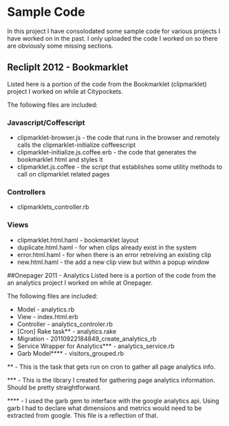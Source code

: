 # Sample Code
In this project I have consolodated some sample code for various projects I have worked on in the past. I only uploaded the code I worked on so there are obviously some missing sections.

## ReclipIt 2012 - Bookmarklet
Listed here is a portion of the code from the Bookmarklet (clipmarklet) project I worked on while at Citypockets.

The following files are included:

### Javascript/Coffescript
- clipmarklet-browser.js - the code that runs in the browser and remotely calls the clipmarklet-initialize coffeescript
- clipmarklet-initialize.js.coffee.erb - the code that generates the bookmarklet html and styles it
- clipmarklet.js.coffee - the script that establishes some utility methods to call on clipmarklet related pages

### Controllers
- clipmarklets_controller.rb

### Views
- clipmarklet.html.haml - bookmarklet layout
- duplicate.html.haml - for when clips already exist in the system
- error.html.haml - for when there is an error retreiving an existing clip
- new.html.haml - the add a new clip view but within a popup window

##Onepager 2011 - Analytics
Listed here is a portion of the code from the an analytics project I worked on while at Onepager.

The following files are included:

- Model - analytics.rb
- View - index.html.erb
- Controller - analytics_controler.rb
- [Cron] Rake task** - analytics.rake
- Migration - 20110922184849_create_analytics_rb
- Service Wrapper for Analytics*** - analytics_service.rb
- Garb Model**** - visitors_grouped.rb

** - This is the task that gets run on cron to gather all page analytics info.

*** - This is the library I created for gathering page analytics information. Should be pretty straightforward.

**** - I used the garb gem to interface with the google analytics api. Using garb I had to declare what dimensions and metrics
would need to be extracted from google. This file is a reflection of that.